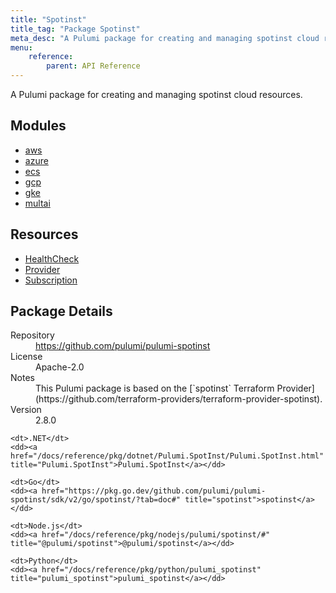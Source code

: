 ```yaml
---
title: "Spotinst"
title_tag: "Package Spotinst"
meta_desc: "A Pulumi package for creating and managing spotinst cloud resources."
menu:
    reference:
        parent: API Reference
---
```


<!-- WARNING: this file was generated by Pulumi Docs Generator. -->
<!-- Do not edit by hand unless you're certain you know what you are doing! -->

A Pulumi package for creating and managing spotinst cloud resources.

<h2 id="modules">Modules</h2>
<ul class="api">
    <li><a href="aws/" title="aws"><span class="symbol module"></span>aws</a></li>
    <li><a href="azure/" title="azure"><span class="symbol module"></span>azure</a></li>
    <li><a href="ecs/" title="ecs"><span class="symbol module"></span>ecs</a></li>
    <li><a href="gcp/" title="gcp"><span class="symbol module"></span>gcp</a></li>
    <li><a href="gke/" title="gke"><span class="symbol module"></span>gke</a></li>
    <li><a href="multai/" title="multai"><span class="symbol module"></span>multai</a></li>
</ul>

<h2 id="resources">Resources</h2>
<ul class="api">
    <li><a href="healthcheck" title="HealthCheck"><span class="symbol resource"></span>HealthCheck</a></li>
    <li><a href="provider" title="Provider"><span class="symbol resource"></span>Provider</a></li>
    <li><a href="subscription" title="Subscription"><span class="symbol resource"></span>Subscription</a></li>
</ul>

<h2 id="package-details">Package Details</h2>
<dl class="package-details">
	<dt>Repository</dt>
	<dd><a href="https://github.com/pulumi/pulumi-spotinst">https://github.com/pulumi/pulumi-spotinst</a></dd>
	<dt>License</dt>
	<dd>Apache-2.0</dd>
	<dt>Notes</dt>
	<dd>This Pulumi package is based on the [`spotinst` Terraform Provider](https://github.com/terraform-providers/terraform-provider-spotinst).</dd>
	<dt>Version</dt>
	<dd>2.8.0</dd>
</dl>



<dl class="tabular">

    <dt>.NET</dt>
    <dd><a href="/docs/reference/pkg/dotnet/Pulumi.SpotInst/Pulumi.SpotInst.html" title="Pulumi.SpotInst">Pulumi.SpotInst</a></dd>

    <dt>Go</dt>
    <dd><a href="https://pkg.go.dev/github.com/pulumi/pulumi-spotinst/sdk/v2/go/spotinst/?tab=doc#" title="spotinst">spotinst</a></dd>

    <dt>Node.js</dt>
    <dd><a href="/docs/reference/pkg/nodejs/pulumi/spotinst/#" title="@pulumi/spotinst">@pulumi/spotinst</a></dd>

    <dt>Python</dt>
    <dd><a href="/docs/reference/pkg/python/pulumi_spotinst" title="pulumi_spotinst">pulumi_spotinst</a></dd>

</dl>

